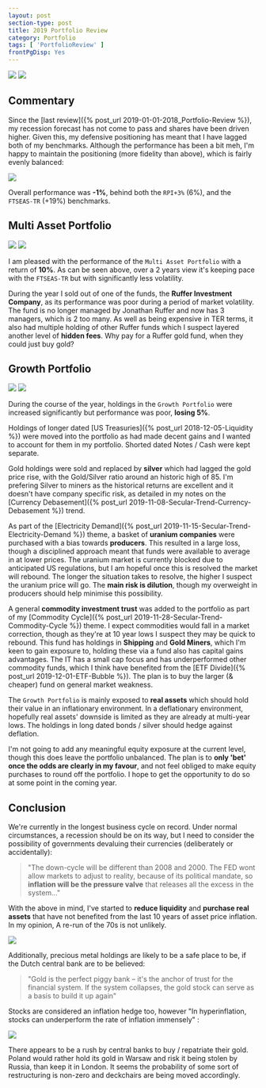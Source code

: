 ```yaml
---
layout: post
section-type: post
title: 2019 Portfolio Review
category: Portfolio
tags: [ 'PortfolioReview' ]
frontPgDisp: Yes
---
```


<img style="border: 0;" style="border: 0 ; padding-bottom: 20px" src="/img/2020/20200102_Overview1.png" />
<img style="border: 0;" src="/img/2020/20200102_Overview2.png" />


## Commentary


Since the [last review]({% post_url 2019-01-01-2018_Portfolio-Review %}), my recession
forecast has not come to pass and shares have been driven higher.  Given this, my defensive
positioning has meant that I have lagged both of my benchmarks.  Although the performance
has been a bit meh, I'm happy to maintain the positioning (more fidelity than above), which is 
fairly evenly balanced:

<img style="border: 0;" src="/img/2020/20200102_Overview3.png" />

Overall performance was **-1%**, behind both the `RPI+3%` (6%), and the `FTSEAS-TR` (+19%) benchmarks.

## Multi Asset Portfolio

<img style="border: 0;" src="/img/2020/20200102_MA1.png" />
<img style="border: 0;" src="/img/2020/20200102_MA2.png" />

I am pleased with the performance of the `Multi Asset Portfolio` with a return of **10%**.  As
can be seen above, over a 2 years view it's keeping pace with the `FTSEAS-TR` but with 
significantly less volatility.

During the year I sold out of one of the funds, the **Ruffer Investment Company**, as its performance was 
poor during a period of market volatility.  The fund is no longer managed by Jonathan Ruffer and 
now has 3 managers, which is 2 too many.  As well as being expensive in TER terms, it also had 
multiple holding of other Ruffer funds which I suspect layered another level of **hidden fees**. Why 
pay for a Ruffer gold fund, when they could just buy gold?


## Growth Portfolio

<img style="border: 0;" src="/img/2020/20200102_G1.png" />
<img style="border: 0;" src="/img/2020/20200102_G2.png" />

During the course of the year, holdings in the `Growth Portfolio` were increased significantly but 
performance was poor, **losing 5%**.

Holdings of longer dated [US Treasuries]({% post_url 2018-12-05-Liquidity %}) were 
moved into the portfolio as had made decent gains and I wanted to account for them in my portfolio.  Shorted 
dated Notes / Cash were kept separate.

Gold holdings were sold and replaced by **silver** which had lagged the gold price rise, with the Gold/Silver 
ratio around an historic high of 85.  I'm prefering Silver to  miners as the historical returns are 
excellent and it doesn't have company specific risk, as detailed in my notes on the 
[Currency Debasement]({% post_url 2019-11-08-Secular-Trend-Currency-Debasement %}) trend.

As part of the [Electricity Demand]({% post_url 2019-11-15-Secular-Trend-Electricity-Demand %}) theme, 
a basket of **uranium companies** were purchased with a bias towards **producers**.  This resulted in a large 
loss, though a disciplined approach meant that funds were available to average in at lower prices.  The 
uranium market is currently blocked due to anticipated US regulations, but I am hopeful once this is 
resolved the market will rebound.  The longer the situation takes to resolve, the higher I suspect the 
uranium price will go.  The **main risk is dilution**, though my overweight in producers should help 
minimise this possibility.

A general **commodity investment trust** was added to the portfolio as part of my 
[Commodity Cycle]({% post_url 2019-11-28-Secular-Trend-Commodity-Cycle %}) theme.
I expect commodities would fall in a market correction, though as they're at 10 year lows I suspect 
they may be quick to rebound.  This fund has holdings in **Shipping** and **Gold Miners**, which I'm keen to 
gain exposure to, holding these via a fund also has capital gains advantages.  The IT has a small cap 
focus and has underperformed other commodity funds, which I think have benefited from the 
[ETF Divide]({% post_url 2019-12-01-ETF-Bubble %}).  The plan is to buy the larger (& cheaper) fund on 
general market weakness.

The `Growth Portfolio` is mainly exposed to **real assets** which should hold their value in an inflationary 
environment.  In a deflationary environment, hopefully real assets' downside is limited as they are 
already at multi-year lows.  The holdings in long dated bonds / silver should hedge against deflation. 

I'm not going to add any meaningful equity exposure at the current level, though this does leave
the portfolio unbalanced.  The plan is to **only 'bet' once the odds are clearly in my favour**, and not 
feel obliged to make equity purchases to round off the portfolio.  I hope to get the opportunity to 
do so at some point in the coming year.


## Conclusion 

We're currently in the longest business cycle on record.  Under normal circumstances, a recession 
should be on its way, but I need to consider the possibility of governments devaluing their 
currencies (deliberately or accidentally):

> "The down-cycle will be different than 2008 and 2000. The FED wont allow markets to adjust to reality, 
> because of its political mandate, so **inflation will be the pressure valve** that releases all the excess in the system..."

With the above in mind, I've started to **reduce liquidity** and **purchase real assets** that have not 
benefited from the last 10 years of asset price inflation.  In my opinion, A re-run of the 70s is not
unlikely. 

<img style="border: 0;" src="/img/2020/20200102_TradeOfDecade.png" />

Additionally, precious metal holdings are likely to be a safe place to be, if the Dutch central bank 
are to be believed:

> "Gold is the perfect piggy bank – it's the anchor of trust for the financial system. If
> the system collapses, the gold stock can serve as a basis to build it up again"

Stocks are considered an inflation hedge too, however "In hyperinflation, stocks can underperform 
the rate of inflation immensely" :

<img style="border: 0;" src="/img/2020/20200102_VenGoldStock.png" />


There appears to be a rush by central banks to buy / repatriate their gold.  Poland would rather hold 
its gold in Warsaw and risk it being stolen by Russia, than keep it in London.  It seems the probability 
of some sort of restructuring is non-zero and deckchairs are being moved accordingly.




